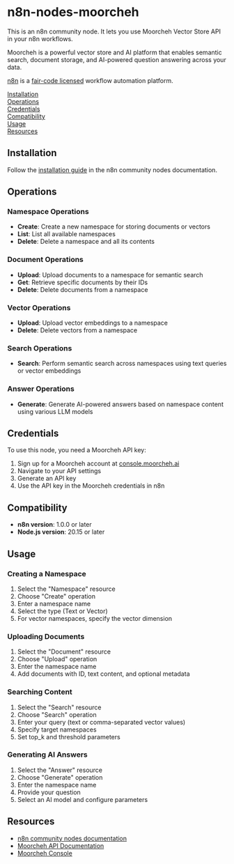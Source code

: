 # n8n-nodes-moorcheh

This is an n8n community node. It lets you use Moorcheh Vector Store API in your n8n workflows.

Moorcheh is a powerful vector store and AI platform that enables semantic search, document storage, and AI-powered question answering across your data.

[n8n](https://n8n.io/) is a [fair-code licensed](https://docs.n8n.io/reference/license/) workflow automation platform.

[Installation](#installation)  
[Operations](#operations)  
[Credentials](#credentials)  
[Compatibility](#compatibility)  
[Usage](#usage)  
[Resources](#resources)  

## Installation

Follow the [installation guide](https://docs.n8n.io/integrations/community-nodes/installation/) in the n8n community nodes documentation.

## Operations

### Namespace Operations
- **Create**: Create a new namespace for storing documents or vectors
- **List**: List all available namespaces
- **Delete**: Delete a namespace and all its contents

### Document Operations
- **Upload**: Upload documents to a namespace for semantic search
- **Get**: Retrieve specific documents by their IDs
- **Delete**: Delete documents from a namespace

### Vector Operations
- **Upload**: Upload vector embeddings to a namespace
- **Delete**: Delete vectors from a namespace

### Search Operations
- **Search**: Perform semantic search across namespaces using text queries or vector embeddings

### Answer Operations
- **Generate**: Generate AI-powered answers based on namespace content using various LLM models

## Credentials

To use this node, you need a Moorcheh API key:

1. Sign up for a Moorcheh account at [console.moorcheh.ai](https://console.moorcheh.ai)
2. Navigate to your API settings
3. Generate an API key
4. Use the API key in the Moorcheh credentials in n8n

## Compatibility

- **n8n version**: 1.0.0 or later
- **Node.js version**: 20.15 or later

## Usage

### Creating a Namespace
1. Select the "Namespace" resource
2. Choose "Create" operation
3. Enter a namespace name
4. Select the type (Text or Vector)
5. For vector namespaces, specify the vector dimension

### Uploading Documents
1. Select the "Document" resource
2. Choose "Upload" operation
3. Enter the namespace name
4. Add documents with ID, text content, and optional metadata

### Searching Content
1. Select the "Search" resource
2. Choose "Search" operation
3. Enter your query (text or comma-separated vector values)
4. Specify target namespaces
5. Set top_k and threshold parameters

### Generating AI Answers
1. Select the "Answer" resource
2. Choose "Generate" operation
3. Enter the namespace name
4. Provide your question
5. Select an AI model and configure parameters

## Resources

* [n8n community nodes documentation](https://docs.n8n.io/integrations/#community-nodes)
* [Moorcheh API Documentation](https://console.moorcheh.ai/docs)
* [Moorcheh Console](https://console.moorcheh.ai)

